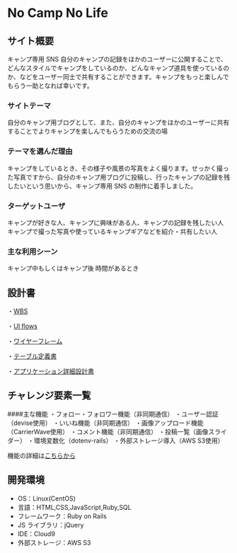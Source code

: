 # No Camp No Life

## サイト概要

キャンプ専用 SNS
自分のキャンプの記録をほかのユーザーに公開することで、どんなスタイルでキャンプをしているのか、どんなキャンプ道具を使っているのか、などをユーザー同士で共有することができます。キャンプをもっと楽しんでもらう一助となれば幸いです。

### サイトテーマ

自分のキャンプ用ブログとして、また、自分のキャンプをほかのユーザーに共有することでよりキャンプを楽しんでもらうための交流の場

### テーマを選んだ理由

キャンプをしているとき、その様子や風景の写真をよく撮ります。せっかく撮った写真ですから、自分のキャンプ用ブログに投稿し、行ったキャンプの記録を残したいという思いから、キャンプ専用 SNS の制作に着手しました。

### ターゲットユーザ

キャンプが好きな人、キャンプに興味がある人、キャンプの記録を残したい人
キャンプで撮った写真や使っているキャンプギアなどを紹介・共有したい人

### 主な利用シーン

キャンプ中もしくはキャンプ後
時間があるとき

## 設計書

・[WBS](https://docs.google.com/spreadsheets/d/1VPZKwoelJ6GSsDgHiKasNYXB_mfANHe3QI6CQPriuiY/edit?usp=sharing)

・[UI flows](https://drive.google.com/file/d/1qQozuvA3fvDWsKrJvTJU7UYWbh6AMpf2/view?usp=sharing)

・[ワイヤーフレーム](https://drive.google.com/file/d/12yU_rqsCUPYscLcho9XS0OhT-Zo5guvl/view?usp=sharing)

・[テーブル定義書](https://docs.google.com/spreadsheets/d/1DUOGGpEBQOsvO2HWHn_v371QVekmIizVTrxG4Qts2oU/edit?usp=sharing)

・[アプリケーション詳細設計書](https://docs.google.com/spreadsheets/d/1GnXyfU5WRA2kwH7QssCs73HUM0oR-l6e/edit?usp=sharing&ouid=110991163930681200475&rtpof=true&sd=true)


## チャレンジ要素一覧

####主な機能
・フォロー・フォロワー機能（非同期通信）
・ユーザー認証（devise使用）
・いいね機能（非同期通信）
・画像アップロード機能（CarrierWave使用）
・コメント機能（非同期通信）
・投稿一覧（画像スライダー）
・環境変数化（dotenv-rails）
・外部ストレージ導入（AWS S3使用）

機能の詳細は[こちらから](https://docs.google.com/spreadsheets/d/1OdkkPlLWHUi1p8kAkUI4DhZgdOBXfez5NWGoNEY0fGo/edit?usp=sharing)

## 開発環境

- OS：Linux(CentOS)
- 言語：HTML,CSS,JavaScript,Ruby,SQL
- フレームワーク：Ruby on Rails
- JS ライブラリ：jQuery
- IDE：Cloud9
- 外部ストレージ：AWS S3